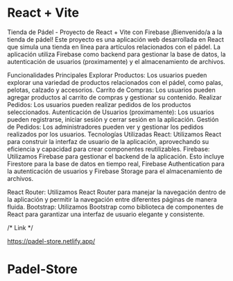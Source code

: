 # React + Vite

Tienda de Pádel - Proyecto de React + Vite con Firebase
¡Bienvenido/a a la tienda de pádel! Este proyecto es una aplicación web desarrollada en React que simula una tienda en línea para artículos relacionados con el pádel. La aplicación utiliza Firebase como backend para gestionar la base de datos, la autenticación de usuarios (proximamente) y el almacenamiento de archivos.

Funcionalidades Principales
Explorar Productos: Los usuarios pueden explorar una variedad de productos relacionados con el pádel, como palas, pelotas, calzado y accesorios.
Carrito de Compras: Los usuarios pueden agregar productos al carrito de compras y gestionar su contenido.
Realizar Pedidos: Los usuarios pueden realizar pedidos de los productos seleccionados.
Autenticación de Usuarios (proximamente): Los usuarios pueden registrarse, iniciar sesión y cerrar sesión en la aplicación.
Gestión de Pedidos: Los administradores pueden ver y gestionar los pedidos realizados por los usuarios.
Tecnologías Utilizadas
React: Utilizamos React para construir la interfaz de usuario de la aplicación, aprovechando su eficiencia y capacidad para crear componentes reutilizables.
Firebase: Utilizamos Firebase para gestionar el backend de la aplicación. Esto incluye Firestore para la base de datos en tiempo real, Firebase Authentication para la autenticación de usuarios y Firebase Storage para el almacenamiento de archivos.

React Router: Utilizamos React Router para manejar la navegación dentro de la aplicación y permitir la navegación entre diferentes páginas de manera fluida.
Bootstrap: Utilizamos Bootstrap como biblioteca de componentes de React para garantizar una interfaz de usuario elegante y consistente.

/* Link */

https://padel-store.netlify.app/
# Padel-Store

